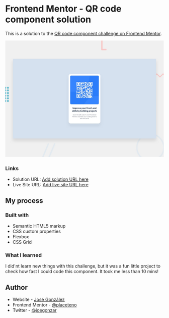 # Frontend Mentor - QR code component solution

This is a solution to the
[QR code component challenge on Frontend Mentor](https://www.frontendmentor.io/challenges/qr-code-component-iux_sIO_H).

![](./design/desktop-preview.jpg)

### Links

- Solution URL: [Add solution URL here](https://your-solution-url.com)
- Live Site URL: [Add live site URL here](https://your-live-site-url.com)

## My process

### Built with

- Semantic HTML5 markup
- CSS custom properties
- Flexbox
- CSS Grid

### What I learned

I did'nt learn new things with this challenge, but it was a fun little project
to check how fast I could code this component. It took me less than 10 mins!

## Author

- Website - [José González](https://dev-jose.com)
- Frontend Mentor -
  [@placeteno](https://www.frontendmentor.io/profile/placeteno)
- Twitter - [@joegonzar](https://www.twitter.com/joegonzar)
